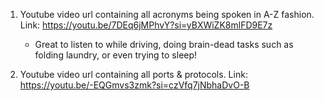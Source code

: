 1) Youtube video url containing all acronyms being spoken in A-Z fashion.
   Link: https://youtu.be/7DEq6jMPhvY?si=yBXWiZK8mlFD9E7z
   - Great to listen to while driving, doing brain-dead tasks such as folding laundry, or even trying to sleep!
  
2) Youtube video url containing all ports & protocols.
   Link: https://youtu.be/-EQGmvs3zmk?si=czVfq7jNbhaDvO-B

